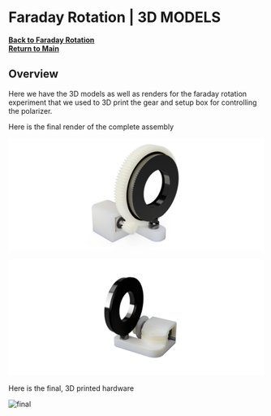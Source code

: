 # Faraday Rotation | 3D MODELS

**[Back to Faraday Rotation](https://github.com/PanosEconomou/advanced-lab/tree/main/2.Faraday-Rotation)**  
**[Return to Main](https://github.com/PanosEconomou/advanced-lab)**

## Overview

Here we have the 3D models as well as renders for the faraday rotation experiment that we used to 3D print the gear and setup box for controlling the polarizer.

Here is the final render of the complete assembly

![assembly](Renders/final-white.png)

![assembly-back](Renders/Assembly_2021-Mar-18_10-32-01PM-000_CustomizedView25886770734_png_alpha.png)

Here is the final, 3D printed hardware

![final](Renders/real.png)
